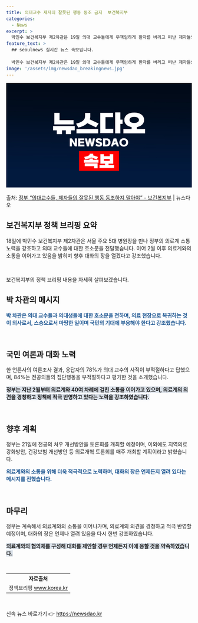 ```yaml
---
title: 의대교수 제자의 잘못된 행동 동조 금지  보건복지부
categories:
  - News
excerpt: >
  박민수 보건복지부 제2차관은 19일 의대 교수들에게 무책임하게 환자를 버리고 떠난 제자들의 잘못된 행동에 동…
feature_text: >
  ## seoulnews 실시간 뉴스 속보입니다.

  박민수 보건복지부 제2차관은 19일 의대 교수들에게 무책임하게 환자를 버리고 떠난 제자들의 잘못된 행동에 동…
image: '/assets/img/newsdao_breakingnews.jpg'
---
```


![뉴스다오 속보](/assets/img/newsdao_breakingnews.jpg)

<p>출처: <a href="https://newsdao.kr/3379" rel="dofollow">정부 “의대교수들, 제자들의 잘못된 행동 동조하지 말아야” - 보건복지부</a> | 뉴스다오</p>

<h2 data-ke-size="size26">보건복지부 정책 브리핑 요약</h2>
<p data-ke-size="size16">18일에 박민수 보건복지부 제2차관은 서울 주요 5대 병원장을 만나 정부의 의료계 소통 노력을 강조하고 의대 교수들에 대한 호소문을 전달했습니다. 이어 2월 이후 의료계와의 소통을 이어가고 있음을 밝히며 향후 대화의 장을 열겠다고 강조했습니다.</p>
<p data-ke-size="size16">&nbsp;</p>
<p data-ke-size="size16">보건복지부의 정책 브리핑 내용을 자세히 살펴보겠습니다. </p>
<h2 data-ke-size="size26">박 차관의 메시지</h2>
<p data-ke-size="size16"><b><span style="color: #1a5490;">박 차관은 의대 교수들과 의대생들에 대한 호소문을 전하며, 의료 현장으로 복귀하는 것이 의사로서, 스승으로서 마땅한 일이며 국민의 기대에 부응해야 한다고 강조했습니다.</span></b></p>
<p data-ke-size="size16">&nbsp;</p>
<h2 data-ke-size="size26">국민 여론과 대화 노력</h2>
<p data-ke-size="size16">한 언론사의 여론조사 결과, 응답자의 78%가 의대 교수의 사직이 부적절하다고 답했으며, 84%는 전공의들의 집단행동을 부적절하다고 평가한 것을 소개했습니다.</p>
<p data-ke-size="size16"><b><span style="background-color: #21538527;">정부는 지난 2월부터 의료계와 40여 차례에 걸친 소통을 이어가고 있으며, 의료계의 의견을 경청하고 정책에 적극 반영하고 있다는 노력을 강조하였습니다.</span></b></p>
<p data-ke-size="size16">&nbsp;</p>
<h2 data-ke-size="size26">향후 계획</h2>
<p data-ke-size="size16">정부는 21일에 전공의 처우 개선방안을 토론회를 개최할 예정이며, 이외에도 지역의료 강화방안, 건강보험 개선방안 등 의료개혁 토론회를 매주 개최할 계획이라고 밝혔습니다.</p>
<p data-ke-size="size16"><b><span style="color: #1a5490;">의료계와의 소통을 위해 더욱 적극적으로 노력하며, 대화의 장은 언제든지 열려 있다는 메시지를 전했습니다.</span></b></p>
<p data-ke-size="size16">&nbsp;</p>
<h2 data-ke-size="size26">마무리</h2>
<p data-ke-size="size16">정부는 계속해서 의료계와의 소통을 이어나가며, 의료계의 의견을 경청하고 적극 반영할 예정이며, 대화의 장은 언제나 열려 있음을 다시 한번 강조하였습니다.</p>
<p data-ke-size="size16"><b><span style="background-color: #21538527;">의료계와의 협의체를 구성해 대화를 제안할 경우 언제든지 이에 응할 것을 약속하였습니다.</span></b></p>
<p data-ke-size="size16">&nbsp;</p>
<table>
	<tbody>
		<tr>
			<td style="text-align: center; height: 17px;"><b>자료출처</b></td>
		</tr>
		<tr>
			<td style="text-align: center; height: 17px;">정책브리핑 <a href="https://newsdao.kr/3379">www.korea.kr</a></td>
		</tr>
	</tbody>
</table>
<p data-ke-size="size16">&nbsp;</p> 

신속 뉴스 바로가기 👉 <a href="https://newsdao.kr" rel="dofollow">https://newsdao.kr</a>


